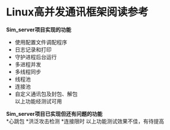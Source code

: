 Linux高并发通讯框架阅读参考                                                   
=======================

**Sim_server项目实现的功能**<br>
 * 使用配置文件调配程序
 * 日志记录和打印
 * 守护进程后台运行
 * 多进程并发
 * 多线程同步
 * 线程池
 * 连接池
 * 自定义通讯包及封包、解包<br>
 以上功能经测试可用
    
**Sim_server项目已实现但还有问题的功能**<br>
 *心跳包
 *洪泛攻击检测
 *连接限时
 以上功能测试效果不佳，有待提高
    
    
    

                                                 
